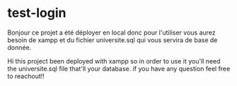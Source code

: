 # test-login

Bonjour ce projet a été déployer en local donc pour l'utiliser vous aurez besoin de xampp et du fichier universite.sql qui vous servira de base de donnée.

Hi this project been deployed with xampp so in order to use it you'll need the universite.sql file that'll your database.
if you have any question feel free to reachout!!
